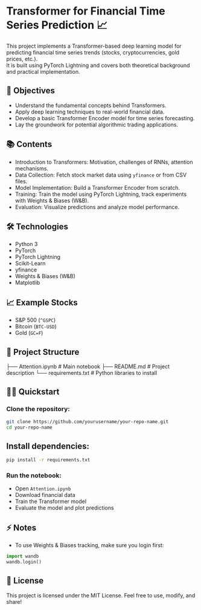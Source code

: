 # Transformer for Financial Time Series Prediction 📈

This project implements a Transformer-based deep learning model for predicting financial time series trends (stocks, cryptocurrencies, gold prices, etc.).  
It is built using PyTorch Lightning and covers both theoretical background and practical implementation.

## 🚀 Objectives
- Understand the fundamental concepts behind Transformers.
- Apply deep learning techniques to real-world financial data.
- Develop a basic Transformer Encoder model for time series forecasting.
- Lay the groundwork for potential algorithmic trading applications.

## 📚 Contents
- Introduction to Transformers: Motivation, challenges of RNNs, attention mechanisms.
- Data Collection: Fetch stock market data using `yfinance` or from CSV files.
- Model Implementation: Build a Transformer Encoder from scratch.
- Training: Train the model using PyTorch Lightning, track experiments with Weights & Biases (W&B).
- Evaluation: Visualize predictions and analyze model performance.

## 🛠️ Technologies
- Python 3
- PyTorch
- PyTorch Lightning
- Scikit-Learn
- yfinance
- Weights & Biases (W&B)
- Matplotlib

## 📈 Example Stocks
- S&P 500 (`^GSPC`)
- Bitcoin (`BTC-USD`)
- Gold (`GC=F`)

## 🧩 Project Structure
├── Attention.ipynb # Main notebook 
├── README.md # Project description 
└── requirements.txt #  Python libraries to install

## 🏃‍♂️ Quickstart
### Clone the repository:
```bash
git clone https://github.com/yourusername/your-repo-name.git
cd your-repo-name
```
## Install dependencies:
```bash
pip install -r requirements.txt
```
### Run the notebook:
- Open `Attention.ipynb`
- Download financial data
- Train the Transformer model
- Evaluate the model and plot predictions

## ⚡ Notes
- To use Weights & Biases tracking, make sure you login first:
```python
import wandb
wandb.login()
```
## 📜 License
This project is licensed under the MIT License. Feel free to use, modify, and share!

